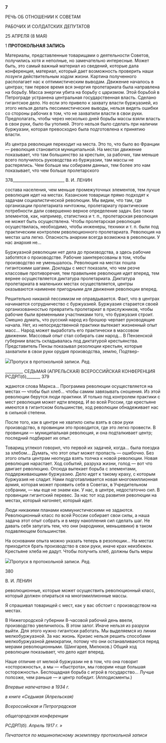 **7**

РЕЧЬ ОБ ОТНОШЕНИИ К СОВЕТАМ

РАБОЧИХ И СОЛДАТСКИХ ДЕПУТАТОВ

25 АПРЕЛЯ (8 МАЯ)

1 **ПРОТОКОЛЬНАЯ ЗАПИСЬ**

Материалы, представленные товарищами о деятельности Советов, получились хотя и неполные, но замечательно интересные. Может быть, это самый важный материал из сведений, которые дала конференция, материал, который дает возможность проверить наши лозунги действительным ходом жизни. Картина полученного располагает нас к оптимистическим выводам. Движение началось в центрах; там первое время вся энер­гия пролетариата была направлена на борьбу. Масса энергии убита на борьбу с цариз­мом. Этой борьбой в Петрограде устранена центральная государственная власть. Сде­лано гигантское дело. Но если это привело к захвату власти буржуазией, из этого нель­зя делать пессимистические выводы, нельзя видеть ошибки со стороны рабочих в том, что не захватили власти в свои руки. Предполагать, чтобы через несколько дней борьбы массы взяли власть в свои руки, было бы утопией. Этого нельзя было сделать при на­личии буржуазии, которая превосходно была подготовлена к принятию власти.

Из центра революция переходит на места. Это то, что было во Франции — револю­ция становится муниципальной. На местах движение показывает, что там большинство за крестьян, за рабочих, там меньше всего получилось руководства из буржуазии, там массы не растерялись. Чем больше мы собираем данных, тем более это нам показывает, что чем больше пролетарского

  

378__________________________ В. И. ЛЕНИН

состава населения, чем меньше промежуточных элементов, тем лучше революция идет на местах. Казанские товарищи прямо подходят к задачам социалистической револю­ции. Мы видим, что там, где организации пролетариата ничтожны, пролетариату прак­тические потребности дали совершенно верное определение задач. Без таких элемен­тов, как, например, статистика и т. п., пролетарская революция не может быть осущест­влена. Чтобы пролетарская революция осуществилась, необходимо, чтобы инженеры, техники и т. п. были под практическим контролем революционного пролетариата. Ре­волюция на местах шла легко. Опасность анархии всегда возможна в революции. У нас анархия не...

Буржуазной революции нет дела до производства, а здесь рабочие заботятся о про­изводстве. Рабочие заинтересованы в том, чтобы производство не уменьшалось. Рево­люция на местах пошла гигантскими шагами. Доклады с мест показали, что чем резче классовые противоречия, тем правильнее революция идет вперед, тем вернее осущест­вляется диктатура пролетариата. Диктатура пролетариата в маленьких местах осущест­вляется, центры оказываются наименее пригодными для движения революции вперед.

Решительно никакой пессимизм не оправдывается. Факт, что в центрах начинается сотрудничество с буржуазией. Буржуазия старается своей организованностью превра­тить пролетариат в прислужников, чтобы рабочие были временными участниками того, что буржуазия строит. Смешно думать, что русский народ из брошюр черпает руково­дящие начала. Нет, из непосредственной практики вытекает жизненный опыт масс... Народ может выработать его практически в массовом движении. Массовый опыт стал собирать сам народ... В Пензенской губернии власть складывалась под диктатурой крестьянства. Представитель Пензы показывал резолюции крестьян, которые захватили в свои руки орудия производства, землю, Подтвер-

![](file:///C:/Users/bot32/AppData/Local/Temp/msohtmlclip1/01/clip_image001.png)Пропуск в протокольной записи. _Ред._

  

_________ СЕДЬМАЯ (АПРЕЛЬСКАЯ) ВСЕРОССИЙСКАЯ КОНФЕРЕНЦИЯ РСДРП(б)_______ 379

ждаются слова Маркса... Программа революции осуществляется на местах — чтобы был хлеб... чтобы самим завязывать сношения. Из этой революции берутся люди прак­тики. И только под контролем практики с мест революция может идти вперед. И во всей России, где крестьяне имеются в гигантском большинстве, ход революции обна­деживает нас в сильной степени.

После того, как в центре не хватило силы взять в свои руки производство, в провин­ции это проводится, где это легко провести. В провинции — муниципальная револю­ция, и она подталкивает центр; последний подбирает их опыт.

Товарищ углекоп говорил, что первой их задачей, когда... была поездка за хлебом... Думать, что этот опыт может пропасть — ошибочно. Без этого опыта центрам неоткуда взять толчка к новой революции. Новая революция нарастает. Ход событий, разруха жизни, голод — вот что двигает революцию. Отсюда вытекает борьба с элементами, поддерживающими буржуазию. Дело идет к такому краху, с которым буржуазия не сладит. Нами подготавливается новая многомиллионная армия, которая может про­явить себя в Советах, в Учредительном собрании, — мы еще не знаем как. У нас, в цен­тре, недостаточно сил. В провинции гигантский перевес. За нас тот ход развития рево­люции на местах, который нагоняет, который идет.

Люди никакими планами коммунистическими не задаются. Революционный класс по всей России собирает свои силы, а наша задача этот опыт собрать и в меру накопле­ния сил сделать шаг. Не давать себя запугать тем, что они (народники, меньшевики) в таком подавляющем большинстве.

На основании опыта можно указать теперь в резолюции... На местах приходится брать производство в свои руки, иначе крах неизбежен. Крестьяне хлеба не дадут. Что­бы получить хлеб, должны быть меры

![](file:///C:/Users/bot32/AppData/Local/Temp/msohtmlclip1/01/clip_image002.png)Пропуск в протокольной записи. _Ред._

  

380

  

В. И. ЛЕНИН

  

революционные, которые может осуществить революционный класс, который должен опираться на многомиллионные массы.

Я спрашивал товарищей с мест, как у вас обстоит с производством на местах.

В Нижегородской губернии 8-часовой рабочий день ввели, производство увеличи­лось. В этом залог. Иначе нельзя из разрухи выйти. Для этого нужно гигантски рабо­тать. Мы выделяемся из линии мелкобуржуазной. За нас жизнь. Кризис нельзя решить способами мелкобуржуазной демократии, потому что они останавливаются перед ме­рами революционными. (Шингарев, Милюков.) Общий ход революции показывает, что дело идет вперед.

Наше отличие от мелкой буржуазии не в том, что она говорит «осторожность», а мы — «быстрота», мы говорим «еще большая осторожность». Беспощадная борьба с игрой в государство... Лучше попозже, чем раньше — и центр победит. (Аплодисменты.)

  

_Впервые напечатано в 1934 г._

_в книге «Седьмая (Апрельская)_

_Всероссийская и Петроградская_

_общегородская конференции_

_РСДРП(б). Апрель 1917 г. »_

  

_Печатается по машинописному экземпляру протокольной записи_